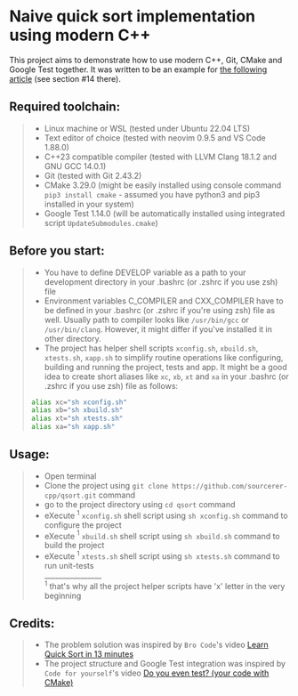 # Naive quick sort implementation using modern C++
This project aims to demonstrate how to use modern C++, Git, CMake and Google Test together.
It was written to be an example for [the following article](https://www.cyberforum.ru/cpp-beginners/thread1922328.html) (see section #14 there).

## Required toolchain:
> * Linux machine or WSL (tested under Ubuntu 22.04 LTS)
> * Text editor of choice (tested with neovim 0.9.5 and VS Code 1.88.0)
> * C++23 compatible compiler (tested with LLVM Clang 18.1.2 and GNU GCC 14.0.1)
> * Git (tested with Git 2.43.2)
> * CMake 3.29.0 (might be easily installed using console command `pip3 install cmake` - assumed you have python3 and pip3 installed in your system)
> * Google Test 1.14.0 (will be automatically installed using integrated script `UpdateSubmodules.cmake`)

## Before you start:
> * You have to define DEVELOP variable as a path to your development directory in your .bashrc (or .zshrc if you use zsh) file
> * Environment variables C_COMPILER and CXX_COMPILER have to be defined in your .bashrc (or .zshrc if you're using zsh) file as well. Usually path to compiler looks like `/usr/bin/gcc` or `/usr/bin/clang`. However, it might differ if you've installed it in other directory.
> * The project has helper shell scripts `xconfig.sh`, `xbuild.sh`, `xtests.sh`, `xapp.sh` to simplify routine operations like configuring, building and running  the project, tests and app. It might be a good idea to create short aliases like `xc`, `xb`, `xt` and `xa` in your .bashrc (or .zshrc if you use zsh) file as follows:
>  ```bash
> alias xc="sh xconfig.sh"
> alias xb="sh xbuild.sh"
> alias xt="sh xtests.sh"
> alias xa="sh xapp.sh"
> ```

## Usage:
> * Open terminal
> * Clone the project using `git clone https://github.com/sourcerer-cpp/qsort.git` command
> * go to the project directory using `cd qsort` command
> * eXecute $^1$ `xconfig.sh` shell script using `sh xconfig.sh` command to configure the project 
> * eXecute $^1$ `xbuild.sh` shell script using `sh xbuild.sh` command to build the project
> * eXecute $^1$ `xtests.sh` shell script using `sh xtests.sh` command to run unit-tests\
\________________\
$^1$ that's why all the project helper scripts have 'x' letter in the very beginning

## Credits:
> * The problem solution was inspired by `Bro Code`'s video [Learn Quick Sort in 13 minutes](https://www.youtube.com/watch?v=Vtckgz38QHs)
> * The project structure and Google Test integration was inspired by `Code for yourself`'s video [Do you even test? (your code with CMake)](https://www.youtube.com/watch?v=pxJoVRfpRPE)
